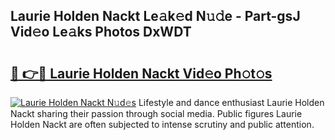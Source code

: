 ## Laurie Holden Nackt Le𝚊k𝚎d N𝚞𝚍e - Part-gsJ Vid𝚎o Le𝚊ks Photos DxWDT

# <h2><a href="http://fb7qcn.evod.top/?m=Laurie+Holden+Nackt">🔗 👉🔴 Laurie Holden Nackt Vid𝚎o Ph𝚘t𝚘s</a></h2>

[![Laurie Holden Nackt N𝚞d𝚎s](https://i.imgur.com/8V9OHl7.gif)](http://fb7qcn.evod.top/?m=Laurie+Holden+Nackt)
Lifestyle and dance enthusiast Laurie Holden Nackt sharing their passion through social media. Public figures Laurie Holden Nackt are often subjected to intense scrutiny and public attention. 

